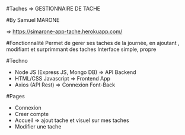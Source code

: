 #Taches => GESTIONNAIRE DE TACHE

#By Samuel MARONE

=> https://simarone-app-tache.herokuapp.com/

#Fonctionnalité
Permet de gerer ses taches de la journée, en ajoutant , modifiant et surprimmant des taches
Interface simple, propre

#Techno
- Node JS (Express JS, Mongo DB) => API Backend
- HTML/CSS Javascript => Frontend App
- Axios (API Rest) => Connexion Font-Back

#Pages
 - Connexion
 - Creer compte
 - Accueil => ajout tache et visuel sur mes taches
 - Modifier une tache
